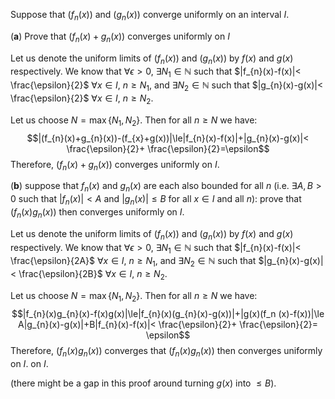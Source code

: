 Suppose that $(f_{n}(x))$ and $(g_{n}(x))$ converge uniformly on an interval $I$.

(**a**) Prove that $(f_{n}(x)+g_{n}(x))$ converges uniformly on $I$

Let us denote the uniform limits of $(f_{n}(x))$ and $(g_{n}(x))$ by $f(x)$ and $g(x)$ respectively. We know that $\forall \epsilon>0$, $\exists N_{1}\in\mathbb{N}$ such that $|f_{n}(x)-f(x)|< \frac{\epsilon}{2}$ $\forall x\in I$, $n\ge N_{1}$, and $\exists N_{2}\in\mathbb{N}$ such that $|g_{n}(x)-g(x)|< \frac{\epsilon}{2}$ $\forall x\in I$, $n\ge N_{2}$.

Let us choose $N=\max\{N_{1},N_{2}\}$. Then for all $n\ge N$ we have: $$|(f_{n}(x)+g_{n}(x))-(f_{x}+g(x))|\le|f_{n}(x)-f(x)|+|g_{n}(x)-g(x)|< \frac{\epsilon}{2}+ \frac{\epsilon}{2}=\epsilon$$Therefore, $(f_{n}(x)+g_{n}(x))$ converges uniformly on $I$. 

(**b**) suppose that $f_{n}(x)$ and $g_{n}(x)$ are each also bounded for all $n$ (i.e. $\exists A,B>0$ such that $|f_{n}(x)|<A$ and $|g_{n}(x)|\le B$ for all $x\in I$ and all $n$): prove that $(f_{n}(x)g_{n}(x))$ then converges uniformly on $I$.

Let us denote the uniform limits of $(f_{n}(x))$ and $(g_{n}(x))$ by $f(x)$ and $g(x)$ respectively. We know that $\forall \epsilon>0$, $\exists N_{1}\in\mathbb{N}$ such that $|f_{n}(x)-f(x)|< \frac{\epsilon}{2A}$ $\forall x\in I$, $n\ge N_{1}$, and $\exists N_{2}\in\mathbb{N}$ such that $|g_{n}(x)-g(x)|< \frac{\epsilon}{2B}$ $\forall x\in I$, $n\ge N_{2}$.

Let us choose $N=\max\{N_{1},N_{2}\}$. Then for all $n\ge N$ we have:$$|f_{n}(x)g_{n}(x)-f(x)g(x)|\le|f_{n}(x)(g_{n}(x)-g(x))|+|g(x)(f_n (x)-f(x))|\le A|g_{n}(x)-g(x)|+B|f_{n}(x)-f(x)|< \frac{\epsilon}{2}+ \frac{\epsilon}{2}= \epsilon$$Therefore, $(f_{n}(x)g_{n}(x))$ converges that $(f_{n}(x)g_{n}(x))$ then converges uniformly on $I$. on $I$.

(there might be a gap in this proof around turning $g(x)$ into $\le B$).

